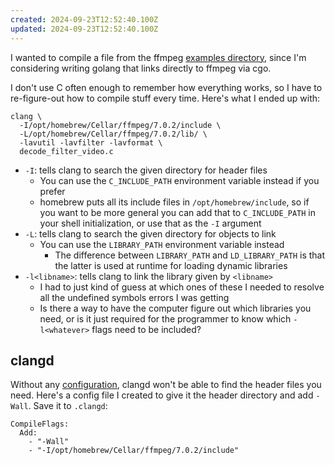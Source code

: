 ```yaml
---
created: 2024-09-23T12:52:40.100Z
updated: 2024-09-23T12:52:40.100Z
---
```

I wanted to compile a file from the ffmpeg [examples directory](https://github.com/FFmpeg/FFmpeg/tree/n7.0.2/doc/examples), since I'm considering writing golang that links directly to ffmpeg via cgo.

I don't use C often enough to remember how everything works, so I have to re-figure-out how to compile stuff every time. Here's what I ended up with:

```
clang \
  -I/opt/homebrew/Cellar/ffmpeg/7.0.2/include \
  -L/opt/homebrew/Cellar/ffmpeg/7.0.2/lib/ \
  -lavutil -lavfilter -lavformat \
  decode_filter_video.c
```

- `-I`: tells clang to search the given directory for header files
	- You can use the `C_INCLUDE_PATH` environment variable instead if you prefer
	- homebrew puts all its include files in `/opt/homebrew/include`, so if you want to be more general you can add that to `C_INCLUDE_PATH` in your shell initialization, or use that as the `-I` argument
- `-L`: tells clang to search the given directory for objects to link
	- You can use the `LIBRARY_PATH` environment variable instead
		- The difference between `LIBRARY_PATH` and `LD_LIBRARY_PATH` is that the latter is used at runtime for loading dynamic libraries
- `-l<libname>`: tells clang to link the library given by `<libname>`
	- I had to just kind of guess at which ones of these I needed to resolve all the undefined symbols errors I was getting
	- Is there a way to have the computer figure out which libraries you need, or is it just required for the programmer to know which `-l<whatever>` flags need to be included?

## clangd

Without any [configuration](https://clangd.llvm.org/config), clangd won't be able to find the header files you need. Here's a config file I created to give it the header directory and add `-Wall`. Save it to `.clangd`:

```
CompileFlags:
  Add:
    - "-Wall"
    - "-I/opt/homebrew/Cellar/ffmpeg/7.0.2/include"
```

